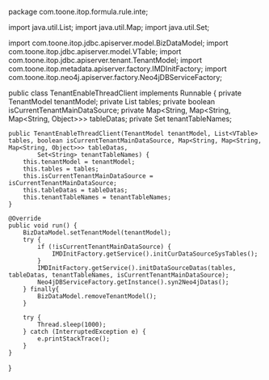 package com.toone.itop.formula.rule.inte;

import java.util.List;
import java.util.Map;
import java.util.Set;

import com.toone.itop.jdbc.apiserver.model.BizDataModel;
import com.toone.itop.jdbc.apiserver.model.VTable;
import com.toone.itop.jdbc.apiserver.tenant.TenantModel;
import com.toone.itop.metadata.apiserver.factory.IMDInitFactory;
import com.toone.itop.neo4j.apiserver.factory.Neo4jDBServiceFactory;

public class TenantEnableThreadClient implements Runnable {
	private TenantModel										tenantModel;
	private List<VTable>									tables;
	private boolean											isCurrentTenantMainDataSource;
	private Map<String, Map<String, Map<String, Object>>>	tableDatas;
	private Set<String>										tenantTableNames;

	public TenantEnableThreadClient(TenantModel tenantModel, List<VTable> tables, boolean isCurrentTenantMainDataSource, Map<String, Map<String, Map<String, Object>>> tableDatas,
			Set<String> tenantTableNames) {
		this.tenantModel = tenantModel;
		this.tables = tables;
		this.isCurrentTenantMainDataSource = isCurrentTenantMainDataSource;
		this.tableDatas = tableDatas;
		this.tenantTableNames = tenantTableNames;
	}

	@Override
	public void run() {
		BizDataModel.setTenantModel(tenantModel);
		try {
			if (!isCurrentTenantMainDataSource) {
				IMDInitFactory.getService().initCurDataSourceSysTables();
			}
			IMDInitFactory.getService().initDataSourceDatas(tables, tableDatas, tenantTableNames, isCurrentTenantMainDataSource);
			Neo4jDBServiceFactory.getInstance().syn2Neo4jDatas();
		} finally{
			BizDataModel.removeTenantModel();
		}
		
		try {
			Thread.sleep(1000);
		} catch (InterruptedException e) {
			e.printStackTrace();
		}
	}

}

